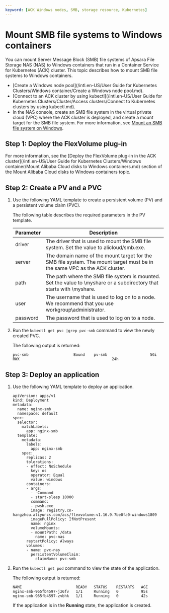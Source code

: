 ```yaml
---
keyword: [ACK Windows nodes, SMB, storage resource, Kubernetes]
---
```


# Mount SMB file systems to Windows containers

You can mount Server Message Block \(SMB\) file systems of Apsara File Storage NAS \(NAS\) to Windows containers that run in a Container Service for Kubernetes \(ACK\) cluster. This topic describes how to mount SMB file systems to Windows containers.

-   [Create a Windows node pool](/intl.en-US/User Guide for Kubernetes Clusters/Windows container/Create a Windows node pool.md).
-   [Connect to an ACK cluster by using kubectl](/intl.en-US/User Guide for Kubernetes Clusters/Cluster/Access clusters/Connect to Kubernetes clusters by using kubectl.md).
-   In the NAS console, create an SMB file system in the virtual private cloud \(VPC\) where the ACK cluster is deployed, and create a mount target for the SMB file system. For more information, see [Mount an SMB file system on Windows]().

## Step 1: Deploy the FlexVolume plug-in

For more information, see the [Deploy the FlexVolume plug-in in the ACK cluster](/intl.en-US/User Guide for Kubernetes Clusters/Windows container/Mount Alibaba Cloud disks to Windows containers.md) section of the Mount Alibaba Cloud disks to Windows containers topic.

## Step 2: Create a PV and a PVC

1.  Use the following YAML template to create a persistent volume \(PV\) and a persistent volume claim \(PVC\).



    The following table describes the required parameters in the PV template.

    |Parameter|Description|
    |---------|-----------|
    |driver|The driver that is used to mount the SMB file system. Set the value to alicloud/smb.exe.|
    |server|The domain name of the mount target for the SMB file system. The mount target must be in the same VPC as the ACK cluster.|
    |path|The path where the SMB file system is mounted. Set the value to \\myshare or a subdirectory that starts with \\myshare.|
    |user|The username that is used to log on to a node. We recommend that you use workgroup\\administrator.|
    |password|The password that is used to log on to a node.|

2.  Run the `kubectl get pvc |grep pvc-smb` command to view the newly created PVC.

    The following output is returned:

    ```
    pvc-smb                    Bound    pv-smb                   5Gi        RWX                                         24h
    ```


## Step 3: Deploy an application

1.  Use the following YAML template to deploy an application.

    ```
    apiVersion: apps/v1
    kind: Deployment
    metadata:
      name: nginx-smb
      namespace: default
    spec:
      selector:
        matchLabels:
          app: nginx-smb
      template:
        metadata:
          labels:
            app: nginx-smb
        spec:
          replicas: 2
          tolerations:
          - effect: NoSchedule
            key: os
            operator: Equal
            value: windows
          containers:
          - args:
            - -Command
            - start-sleep 10000
            command:
            - pwsh.exe
            image: registry.cn-hangzhou.aliyuncs.com/acs/flexvolume:v1.16.9.7be0fa0-windows1809
            imagePullPolicy: IfNotPresent
            name: nginx
            volumeMounts:
            - mountPath: /data
              name: pvc-nas
          restartPolicy: Always
          volumes:
          - name: pvc-nas
            persistentVolumeClaim:
              claimName: pvc-smb
    ```

2.  Run the `kubectl get pod` command to view the state of the application.

    The following output is returned:

    ```
    NAME                        READY   STATUS    RESTARTS   AGE
    nginx-smb-965fb4597-jz6fv   1/1     Running   0          95s
    nginx-smb-965fb4597-zvbhk   1/1     Running   0          42s
    ```

    If the application is in the **Running** state, the application is created.


